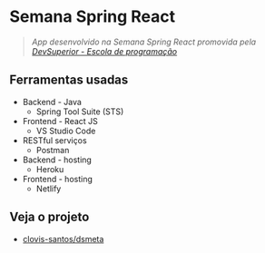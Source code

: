 # Semana Spring React
>  *App desenvolvido na Semana Spring React promovida pela [DevSuperior - Escola de programação](https://devsuperior.com.br)*

## Ferramentas usadas

<ul>
	<li>Backend - Java 
		<ul>
			<li>Spring Tool Suite (STS)</li>
		</ul>	
	</li>
	<li>Frontend - React JS 
		<ul>
			<li>VS Studio Code</li>
			</ul>	
	</li>
	<li>RESTful serviços
		<ul>
			<li>Postman</li>
				</ul>
	</li>
	<li>Backend - hosting
		<ul>
			<li>Heroku</li>
		</ul>	
	</li>
	<li>Frontend - hosting
		<ul>
			<li>Netlify</li>
				</ul>	
	</li>
	</li>
</ul>

## Veja o projeto

<ul>
  <li><a href="https://dsmeta-clovis.netlify.app/" target="_blank">clovis-santos/dsmeta</a></li>
</ul>
